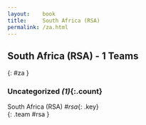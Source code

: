 ```yaml
---
layout:    book
title:     South Africa (RSA)
permalink: /za.html
---
```


## South Africa (RSA) - 1 Teams
{: #za }









### Uncategorized _(1)_{:.count}

South Africa  (RSA)  _#rsa_{: .key} <br>
{: .team #rsa }


 

